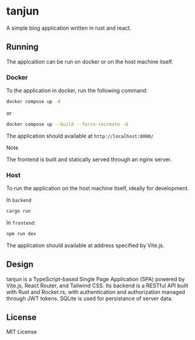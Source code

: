 # tanjun
A simple blog application written in rust and react.

## Running
The applcaition can be run on docker or on the host machine itself.

### Docker
To the application in docker, run the following command:

```bash
docker compose up -d
```

or

```bash
docker compose up --build --force-recreate -d
```

The application should available at `http://localhost:8000/`

> [!NOTE]
> The frontend is built and statically served through an nginx server.

### Host
To run the application on the host machine itself, ideally for development.

In `backend`

```bash
cargo run
```

In `frontend`:

```bash
npm run dev
```

The application should available at address specified by Vite.js.

## Design
tanjun is a TypeScript-based Single Page Application (SPA) powered by Vite.js, React Router, and Tailwind CSS. Its backend is a RESTful API built with Rust and Rocket.rs, with authentication and authorization managed through JWT tokens. SQLite is used for persistance of server data.

## License

MIT License